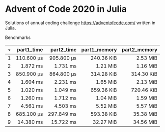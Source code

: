 # Advent of Code 2020 in Julia

Solutions of annual coding challenge https://adventofcode.com/ written in Julia.

Benchmarks

|   ∘ | part1_time | part2_time | part1_memory | part2_memory |   
| ---:| ----------:| ----------:| ------------:| ------------:|   
|   1 | 110.600 μs | 905.800 μs |   240.36 KiB |     2.53 MiB |
|   2 |   1.872 ms |   1.731 ms |     1.21 MiB |     1.16 MiB |
|   3 | 850.900 μs | 864.800 μs |   314.28 KiB |   314.30 KiB |
|   4 |   1.604 ms |   2.231 ms |     1.65 MiB |     2.13 MiB |
|   5 |   1.020 ms |   1.049 ms |   659.36 KiB |   720.46 KiB |
|   6 |   1.260 ms |   1.712 ms |     1.04 MiB |     1.59 MiB |
|   7 |   4.561 ms |   4.503 ms |     5.52 MiB |     5.57 MiB |
|   8 | 685.100 μs | 297.849 ms |   593.38 KiB |    35.38 MiB |
|   9 |  14.380 ms |  15.722 ms |    32.27 MiB |    34.56 MiB |
